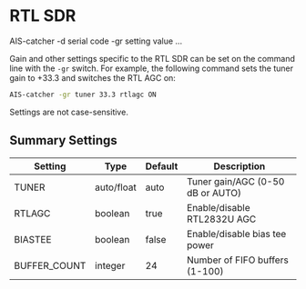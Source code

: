 # RTL SDR

<div class="command-container">
      <div class="command-syntax">
        <span class="cmd-name">AIS-catcher</span>
        <span class="cmd-flag">-d</span>
        <span class="cmd-value">serial code</span>
        <span class="cmd-flag">-gr</span>
        <span class="cmd-setting">setting</span>
        <span class="cmd-value">value</span>
        ...
    </div>
</div>

Gain and other settings specific to the RTL SDR can be set on the command line with the ```-gr``` switch. For example, the following command sets the tuner gain to +33.3 and switches the RTL AGC on:

```bash
AIS-catcher -gr tuner 33.3 rtlagc ON
```

Settings are not case-sensitive.

## Summary Settings

| Setting | Type | Default | Description |
|---------|------|---------|-------------|
|  <span class="cmd-setting">TUNER</span> | auto/float | <span class="cmd-value">auto</span> | Tuner gain/AGC (0-50 dB or AUTO) |
|  <span class="cmd-setting">RTLAGC</span> | boolean | <span class="cmd-value">true</span>  | Enable/disable RTL2832U AGC |
|  <span class="cmd-setting">BIASTEE</span> | boolean | <span class="cmd-value">false</span>  | Enable/disable bias tee power |
|  <span class="cmd-setting">BUFFER_COUNT</span> | integer | <span class="cmd-value">24</span>  | Number of FIFO buffers (1-100) |
